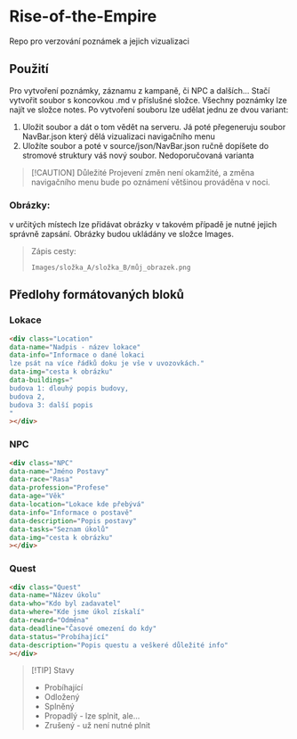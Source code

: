 # Rise-of-the-Empire
Repo pro verzování poznámek a jejich vizualizaci
## Použití
Pro vytvoření poznámky, záznamu z kampaně, či NPC a dalších... Stačí vytvořit soubor s koncovkou .md v příslušné složce.
Všechny poznámky lze najít ve složce notes.
Po vytvoření souboru lze udělat jednu ze dvou variant:
1. Uložit soubor a dát o tom vědět na serveru. Já poté přegeneruju soubor NavBar.json který dělá vizualizaci navigačního menu
2. Uložíte soubor a poté v source/json/NavBar.json ručně dopíšete do stromové struktury váš nový soubor. Nedoporučovaná varianta

> [!CAUTION] Důležité
> Projevení změn není okamžité, a změna navigačního menu bude po oznámení většinou prováděna v noci.

### Obrázky:
v určitých místech lze přidávat obrázky v takovém případě je nutné jejich správně zapsání. Obrázky budou ukládány ve složce Images.
> Zápis cesty:
> ```
> Images/složka_A/složka_B/můj_obrazek.png
> ```

## Předlohy formátovaných bloků
### Lokace
``` html
<div class="Location"
data-name="Nadpis - název lokace"
data-info="Informace o dané lokaci
lze psát na více řádků doku je vše v uvozovkách."
data-img="cesta k obrázku"
data-buildings="
budova 1: dlouhý popis budovy,
budova 2,
budova 3: další popis
"
></div>
```

### NPC
``` html
<div class="NPC"
data-name="Jméno Postavy"
data-race="Rasa"
data-profession="Profese"
data-age="Věk"
data-location="Lokace kde přebývá"
data-info="Informace o postavě"
data-description="Popis postavy"
data-tasks="Seznam úkolů"
data-img="cesta k obrázku"
></div>
```



### Quest
``` html
<div class="Quest"
data-name="Název úkolu"
data-who="Kdo byl zadavatel"
data-where="Kde jsme úkol získalí"
data-reward="Odměna"
data-deadline="Časové omezení do kdy"
data-status="Probíhající"
data-description="Popis questu a veškeré důležité info"
></div>
```
> [!TIP] Stavy
>  - Probíhající
>  - Odložený
>  - Splněný
>  - Propadlý - lze splnit, ale...
>  - Zrušený - už není nutné plnit